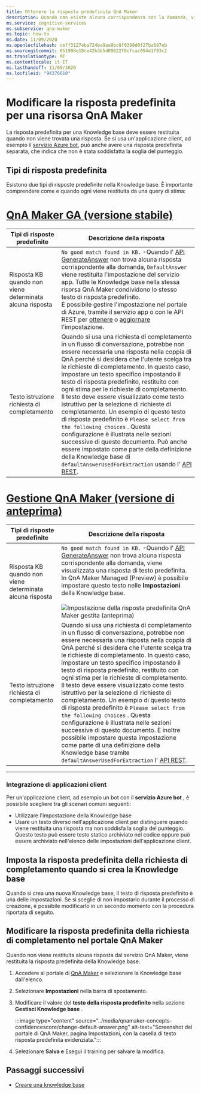 ```yaml
---
title: Ottenere la risposta predefinita QnA Maker
description: Quando non esiste alcuna corrispondenza con la domanda, viene restituita la risposta predefinita. Potrebbe essere necessario modificare la risposta predefinita dalla risposta predefinita standard.
ms.service: cognitive-services
ms.subservice: qna-maker
ms.topic: how-to
ms.date: 11/09/2020
ms.openlocfilehash: ceff3127eba724ba9aa9bc8f9398d0f27ba687eb
ms.sourcegitcommit: 051908e18ce42b3b5d09822f8cfcac094e1f93c2
ms.translationtype: MT
ms.contentlocale: it-IT
ms.lasthandoff: 11/09/2020
ms.locfileid: "94376610"
---
```

# <a name="change-default-answer-for-a-qna-maker-resource"></a>Modificare la risposta predefinita per una risorsa QnA Maker

La risposta predefinita per una Knowledge base deve essere restituita quando non viene trovata una risposta. Se si usa un'applicazione client, ad esempio il [servizio Azure bot](https://docs.microsoft.com/azure/bot-service/bot-builder-howto-qna), può anche avere una risposta predefinita separata, che indica che non è stata soddisfatta la soglia del punteggio.

## <a name="types-of-default-answer"></a>Tipi di risposta predefinita

Esistono due tipi di risposte predefinite nella Knowledge base. È importante comprendere come e quando ogni viene restituita da una query di stima:

# <a name="qna-maker-ga-stable-release"></a>[QnA Maker GA (versione stabile)](#tab/v1)

|Tipi di risposte predefinite|Descrizione della risposta|
|--|--|
|Risposta KB quando non viene determinata alcuna risposta|`No good match found in KB.` -Quando l' [API GenerateAnswer](https://docs.microsoft.com/rest/api/cognitiveservices/qnamakerruntime/runtime/generateanswer) non trova alcuna risposta corrispondente alla domanda, `DefaultAnswer` viene restituita l'impostazione del servizio app. Tutte le Knowledge base nella stessa risorsa QnA Maker condividono lo stesso testo di risposta predefinito.<br>È possibile gestire l'impostazione nel portale di Azure, tramite il servizio app o con le API REST per [ottenere](https://docs.microsoft.com/rest/api/appservice/webapps/listapplicationsettings) o [aggiornare](https://docs.microsoft.com/rest/api/appservice/webapps/updateapplicationsettings) l'impostazione.|
|Testo istruzione richiesta di completamento|Quando si usa una richiesta di completamento in un flusso di conversazione, potrebbe non essere necessaria una risposta nella coppia di QnA perché si desidera che l'utente scelga tra le richieste di completamento. In questo caso, impostare un testo specifico impostando il testo di risposta predefinito, restituito con ogni stima per le richieste di completamento. Il testo deve essere visualizzato come testo istruttivo per la selezione di richieste di completamento. Un esempio di questo testo di risposta predefinito è `Please select from the following choices` . Questa configurazione è illustrata nelle sezioni successive di questo documento. Può anche essere impostato come parte della definizione della Knowledge base di `defaultAnswerUsedForExtraction` usando l' [API REST](https://docs.microsoft.com/rest/api/cognitiveservices/qnamaker/knowledgebase/create).|

# <a name="qna-maker-managed-preview-release"></a>[Gestione QnA Maker (versione di anteprima)](#tab/v2)

|Tipi di risposte predefinite|Descrizione della risposta|
|--|--|
|Risposta KB quando non viene determinata alcuna risposta|`No good match found in KB.` -Quando l' [API GenerateAnswer](https://docs.microsoft.com/rest/api/cognitiveservices/qnamakerruntime/runtime/generateanswer) non trova alcuna risposta corrispondente alla domanda, viene visualizzata una risposta di testo predefinita. In QnA Maker Managed (Preview) è possibile impostare questo testo nelle **Impostazioni** della Knowledge base. <br><br> ![Impostazione della risposta predefinita QnA Maker gestita (anteprima)](../media/qnamaker-how-change-default-answer/qnamaker-v2-change-default-answer.png)|
|Testo istruzione richiesta di completamento|Quando si usa una richiesta di completamento in un flusso di conversazione, potrebbe non essere necessaria una risposta nella coppia di QnA perché si desidera che l'utente scelga tra le richieste di completamento. In questo caso, impostare un testo specifico impostando il testo di risposta predefinito, restituito con ogni stima per le richieste di completamento. Il testo deve essere visualizzato come testo istruttivo per la selezione di richieste di completamento. Un esempio di questo testo di risposta predefinito è `Please select from the following choices` . Questa configurazione è illustrata nelle sezioni successive di questo documento. È inoltre possibile impostare questa impostazione come parte di una definizione della Knowledge base tramite `defaultAnswerUsedForExtraction` l' [API REST](https://docs.microsoft.com/rest/api/cognitiveservices/qnamaker/knowledgebase/create).|

---

### <a name="client-application-integration"></a>Integrazione di applicazioni client

Per un'applicazione client, ad esempio un bot con il **servizio Azure bot** , è possibile scegliere tra gli scenari comuni seguenti:

* Utilizzare l'impostazione della Knowledge base
* Usare un testo diverso nell'applicazione client per distinguere quando viene restituita una risposta ma non soddisfa la soglia del punteggio. Questo testo può essere testo statico archiviato nel codice oppure può essere archiviato nell'elenco delle impostazioni dell'applicazione client.

## <a name="set-follow-up-prompts-default-answer-when-you-create-knowledge-base"></a>Imposta la risposta predefinita della richiesta di completamento quando si crea la Knowledge base

Quando si crea una nuova Knowledge base, il testo di risposta predefinito è una delle impostazioni. Se si sceglie di non impostarlo durante il processo di creazione, è possibile modificarlo in un secondo momento con la procedura riportata di seguito.

## <a name="change-follow-up-prompts-default-answer-in-qna-maker-portal"></a>Modificare la risposta predefinita della richiesta di completamento nel portale QnA Maker

Quando non viene restituita alcuna risposta dal servizio QnA Maker, viene restituita la risposta predefinita della Knowledge base.

1. Accedere al portale di [QnA Maker](https://www.qnamaker.ai/) e selezionare la Knowledge base dall'elenco.
1. Selezionare **Impostazioni** nella barra di spostamento.
1. Modificare il valore del **testo della risposta predefinito** nella sezione **Gestisci Knowledge base** .

    :::image type="content" source="../media/qnamaker-concepts-confidencescore/change-default-answer.png" alt-text="Screenshot del portale di QnA Maker, pagina Impostazioni, con la casella di testo risposta predefinita evidenziata.":::

1. Selezionare **Salva e** Esegui il training per salvare la modifica.

## <a name="next-steps"></a>Passaggi successivi

* [Creare una knowledge base](../How-to/manage-knowledge-bases.md)
